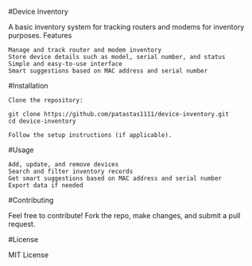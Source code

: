 #Device Inventory

A basic inventory system for tracking routers and modems for inventory purposes.
Features

    Manage and track router and modem inventory
    Store device details such as model, serial number, and status
    Simple and easy-to-use interface
    Smart suggestions based on MAC address and serial number

#Installation

    Clone the repository:

    git clone https://github.com/patastas1111/device-inventory.git
    cd device-inventory

    Follow the setup instructions (if applicable).

#Usage

    Add, update, and remove devices
    Search and filter inventory records
    Get smart suggestions based on MAC address and serial number
    Export data if needed

#Contributing

Feel free to contribute! Fork the repo, make changes, and submit a pull request.

#License

MIT License